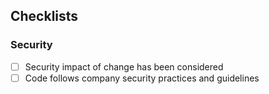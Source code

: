 ## Checklists

### Security

- [ ] Security impact of change has been considered
- [ ] Code follows company security practices and guidelines
